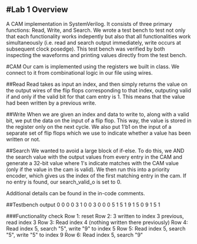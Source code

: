 #Lab 1 Overview
---
A CAM implementation in SystemVerilog. It consists of three primary functions: Read, Write, and Search. We wrote a test bench to test not only that each functionality works indepently but also that all functionalities work simultaneously (i.e. read and search output immediately, write occurs at subsequent clock posedge).  This test bench was verified by both inspecting the waveforms and printing values directly from the test bench.

#CAM
Our cam is implemented using the registers we built in class. We connect to it from combinational logic in our file using wires. 

##Read
Read takes as input an index, and then simply returns the value on the output wires of the flip flops corresponding to that index, outputing valid if and only if the valid bit for that cam entry is 1. This means that the value had been written by a previous write. 

##Write
When we are given an index and data to write to, along with a valid bit, we put the data on the input of a flip flop. This way, the value is stored in the register only on the next cycle. We also put 1'b1 on the input of a separate set of flip flops which we use to indicate whether a value has been written or not. 


##Search
We wanted to avoid a large block of if-else. To do this, we AND the search value with the output values from every entry in the CAM and generate a 32-bit value where 1's indicate matches with the CAM value (only if the value in the cam is valid). We then run this into a priority encoder, which gives us the index of the first matching entry in the cam. If no entry is found, our search_valid_o is set to 0. 


Additional details can be found in the in-code comments.

##Testbench output
0	0	 0	0 
3	1	 0	0
3	0	 0	0
5	1	 5	1
9	1	 5	0
9	1	 5	1

###Functionality check
Row 1: reset
Row 2: 3 written to index 3 previous, read index 3
Row 3: Read index 4 (nothing written there previously)
Row 4: Read index 5, search "5", write "9" to index 5
Row 5: Read index 5, search "5", write "5" to index 9
Row 6: Read index 5, search "9"

 
